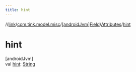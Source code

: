 ```yaml
---
title: hint
---
```

//[link](../../../../index.html)/[com.tink.model.misc](../../index.html)/[[androidJvm]Field](../index.html)/[Attributes](index.html)/[hint](hint.html)



# hint



[androidJvm]\
val [hint](hint.html): [String](https://kotlinlang.org/api/latest/jvm/stdlib/kotlin/-string/index.html)




